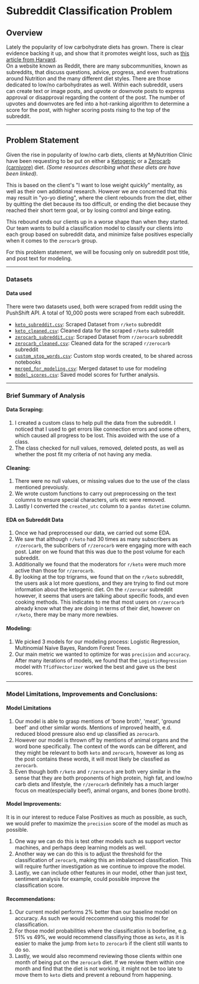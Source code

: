 # Subreddit Classification Problem

## Overview

Lately the popularity of low carbohydrate diets has grown. There is clear evidence backing it up, and show that it promotes weight loss, such as [this article from Harvard](https://www.hsph.harvard.edu/nutritionsource/carbohydrates/low-carbohydrate-diets/#:~:text=Research%20shows%20that%20a%20moderately,selections%20come%20from%20healthy%20sources.&text=More%20evidence%20of%20the%20heart,for%20Heart%20Health%20(OmniHeart)).<br>
On a website known as Reddit, there are many subcommunities, known as subreddits, that discuss questions, advice, progress, and even frustrations around Nutrition and the many different diet styles. There are those dedicated to low/no carbohydrates as well. Within each subreddit, users can create text or image posts, and upvote or downvote posts to express approval or disapproval regarding the content of the post. The number of upvotes and downvotes are fed into a hot-ranking algorithm to determine a score for the post, with higher scoring posts rising to the top of the subreddit.

---

## Problem Statement

Given the rise in popularity of low/no carb diets, clients at MyNutrition Clinic have been requesting to be put on either a [Ketogenic](https://www.healthline.com/nutrition/ketogenic-diet-101) or a [Zerocarb (carnivore)](https://www.healthline.com/nutrition/carnivore-diet) diet. *(Some resources describing what these diets are have been linked)*. <br>
<p>This is based on the client's "I want to lose weight quickly" mentality, as well as their own additional research.
However we are concerned that this may result in "yo-yo dieting", where the client rebounds from the diet, either by quitting the diet because its too difficult, or ending the diet because they reached their short term goal, or by losing control and binge eating.
    
This rebound ends our clients up in a worse shape than when they started. Our team wants to build a classification model to classify our clients into each group based on subreddit data, and minimize false positives especially when it comes to the `zerocarb` group.
    
For this problem statement, we will be focusing only on subreddit post title, and post text for modeling.

---

### Datasets

#### Data used

There were two datasets used, both were scraped from reddit using the PushShift API.
A total of 10_000 posts were scraped from each subreddit.

* [`keto_subreddit.csv`](datasets/keto_subreddit.csv): Scraped Dataset from `r/keto` subreddit
* [`keto_cleaned.csv`](datasets/keto_cleaned.csv): Cleaned data for the scraped `r/keto` subreddit
* [`zerocarb_subreddit.csv`](datasets/zerocarb_subreddit.csv): Scraped Dataset from `r/zerocarb` subreddit   
* [`zerocarb_cleaned.csv`](datasets/zerocarb_cleaned.csv): Cleaned data for the scraped `r/zerocarb` subreddit 
* [`custom_stop_words.csv`](datasets/custom_stop_words.csv): Custom stop words created, to be shared across notebooks
* [`merged_for_modeling.csv`](datasets/merged_for_modeling.csv): Merged dataset to use for modeling
* [`model_scores.csv`](datasets/model_scores.csv): Saved model scores for further analysis.

---

### Brief Summary of Analysis

#### Data Scraping:
1. I created a custom class to help pull the data from the subreddit. I noticed that I used to get errors like connection errors and some others, which caused all progress to be lost. This avoided with the use of a class.
2. The class checked for null values, removed, deleted posts, as well as whether the post fit my criteria of not having any media.
    
    
#### Cleaning:
1. There were no null values, or missing values due to the use of the class mentioned prevoiusly. 
2. We wrote custom functions to carry out preprocessing on the text columns to ensure special characters, urls etc were removed.
3. Lastly I converted the `created_utc` column to a `pandas datetime` column.


#### EDA on Subreddit Data
1. Once we had preprocessed our data, we carried out some EDA. 
2. We saw that although `r/keto` had 30 times as many subscribers as `r/zerocarb`, the subcribers of `r/zerocarb` were engaging more with each post. Later on we found that this was due to the post volume for each subreddit.
3. Additionally we found that the moderators for `r/keto` were much more active than those for `r/zerocarb`.
4. By looking at the top trigrams, we found that on the `r/keto` subreddit, the users ask a lot more questions, and they are trying to find out more information about the ketogenic diet. On the `r/zerocar` subreddit however, it seems that users are talking about specific foods, and even cooking methods. This indicates to me that most users on `r/zerocarb` already know what they are doing in terms of their diet, however on `r/keto`, there may be many more newbies. 

#### Modeling:
1. We picked 3 models for our modeling process: Logistic Regression, Multinomial Naive Bayes, Random Forest Trees.
2. Our main metric we wanted to optimize for was `precision` and `accuracy`. After many iterations of models, we found that the `LogisticRegression` model with `TfidfVectorizer` worked the best and gave us the best scores. 

---

### Model Limitations, Improvements and Conclusions:
    
#### Model Limitations
1. Our model is able to grasp mentions of 'bone broth', 'meat', 'ground beef' and other similar words. Mentions of improved health, e.d. reduced blood pressure also end up classified as `zerocarb`.
2. However our model is thrown off by mentions of animal organs and the word bone specifically. The context of the words can be different, and they might be relevant to both `keto` and `zerocarb`, however as long as the post contains these words, it will most likely be classfied as `zerocarb`. 
3. Even though both `r/keto` and `r/zerocarb` are both very similar in the sense that they are both proponents of high protein, high fat, and low/no carb diets and lifestyle, the `r/zerocarb` definitely has a much larger focus on meat(especially beef), animal organs, and bones (bone broth).

#### Model Improvements:
It is in our interest to reduce False Positives as much as possible, as such, we would prefer to maximize the `precision` score of the model as much as possible.<br>
1. One way we can do this is test other models such as support vector machines, and perhaps deep learning models as well.
2. Another way we can do this is to adjust the threshold for the classification of `zerocarb`, making this an imbalanced classification. This will require further investigation as we continue to improve the model. <br>
3. Lastly, we can include other features in our model, other than just text, sentiment analysis for example, could possible improve the classification score.

    
#### Recommendations: 
1. Our current model performs 2% better than our baseline model on accuracy. As such we would reccommend using this model for classification. 
2. For those model probabilities where the classification is boderline, e.g. 51% vs 49%, we would recommend classifiying those as `keto`, as it is easier to make the jump from `keto` to `zerocarb` if the client still wants to do so.
3. Lastly, we would also recommend reviewing those clients within one month of being put on the `zerocarb` diet. If we review them within one month and find that the diet is not working, it might not be too late to move them to `keto` diets and prevent a rebound from happening.

